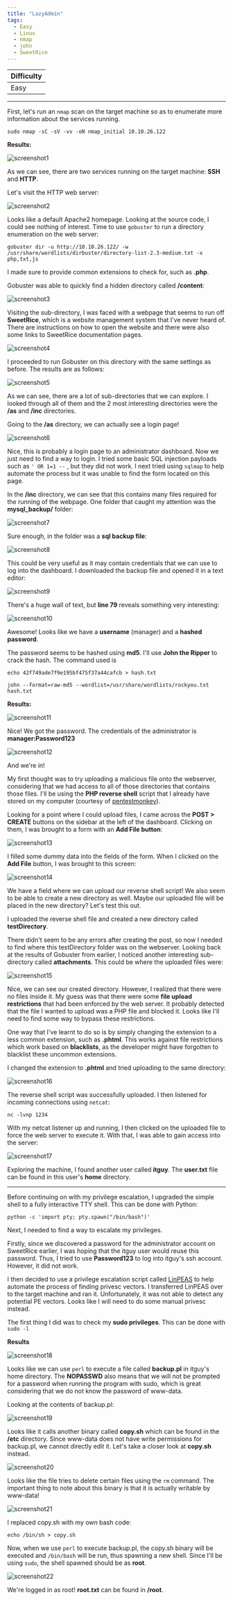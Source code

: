 ```yaml
---
title: "LazyAdmin"
tags:
  - Easy
  - Linux
  - nmap
  - john
  - SweetRice
---
```


| Difficulty |
| ---------- |
|    Easy    |

---

First, let's run an `nmap` scan on the target machine so as to enumerate more information about the services running.

```
sudo nmap -sC -sV -vv -oN nmap_initial 10.10.26.122
```

 **Results:**

![screenshot1](../assets/images/lazyadmin/screenshot1.png)

As we can see, there are two services running on the target machine: **SSH** and **HTTP**.

Let's visit the HTTP web server:

![screenshot2](../assets/images/lazyadmin/screenshot2.png)

Looks like a default Apache2 homepage. Looking at the source code, I could see nothing of interest. Time to use `gobuster` to run a directory enumeration on the web server:

```
gobuster dir -u http://10.10.26.122/ -w /usr/share/wordlists/dirbuster/directory-list-2.3-medium.txt -x php,txt,js
```

I made sure to provide common extensions to check for, such as **.php**.

Gobuster was able to quickly find a hidden directory called **/content**:

![screenshot3](../assets/images/lazyadmin/screenshot3.png)

Visiting the sub-directory, I was faced with a webpage that seems to run off **SweetRice**, which is a website management system that I've never heard of. There are instructions on how to open the website and there were also some links to SweetRice documentation pages.

![screenshot4](../assets/images/lazyadmin/screenshot4.png)

I proceeded to run Gobuster on this directory with the same settings as before. The results are as follows:

![screenshot5](../assets/images/lazyadmin/screenshot5.png)

As we can see, there are a lot of sub-directories that we can explore. I looked through all of them and the 2 most interesting directories were the **/as** and **/inc** directories.

Going to the **/as** directory, we can actually see a login page!

![screenshot6](../assets/images/lazyadmin/screenshot6.png)

Nice, this is probably a login page to an administrator dashboard. Now we just need to find a way to login. I tried some basic SQL injection payloads such as `' OR 1=1 --` , but they did not work. I next tried using `sqlmap` to help automate the process but it was unable to find the form located on this page. 

In the **/inc** directory, we can see that this contains many files required for the running of the webpage. One folder that caught my attention was the **mysql_backup/** folder:

![screenshot7](../assets/images/lazyadmin/screenshot7.png)

Sure enough, in the folder was a **sql backup file**:

![screenshot8](../assets/images/lazyadmin/screenshot8.png)

This could be very useful as it may contain credentials that we can use to log into the dashboard. I downloaded the backup file and opened it in a text editor:

![screenshot9](../assets/images/lazyadmin/screenshot9.png)

There's a huge wall of text, but **line 79** reveals something very interesting:

![screenshot10](../assets/images/lazyadmin/screenshot10.png)

Awesome! Looks like we have a **username** (manager) and a **hashed password**.

The password seems to be hashed using **md5**. I'll use **John the Ripper** to crack the hash. The command used is

```
echo 42f749ade7f9e195bf475f37a44cafcb > hash.txt

john --format=raw-md5 --wordlist=/usr/share/wordlists/rockyou.txt hash.txt
```

**Results:**

![screenshot11](../assets/images/lazyadmin/screenshot11.png)

Nice! We got the password. The credentials of the administrator is **manager:Password123**

![screenshot12](../assets/images/lazyadmin/screenshot12.png)

And we're in! 

My first thought was to try uploading a malicious file onto the webserver, considering that we had access to all of those directories that contains those files. I'll be using the **PHP reverse shell** script that I already have stored on my computer (courtesy of [pentestmonkey](https://github.com/pentestmonkey/php-reverse-shell)).

Looking for a point where I could upload files, I came across the **POST > CREATE** buttons on the sidebar at the left of the dashboard. Clicking on them, I was brought to a form with an **Add File button**:

![screenshot13](../assets/images/lazyadmin/screenshot13.png)

I filled some dummy data into the fields of the form. When I clicked on the **Add File** button, I was brought to this screen:

![screenshot14](../assets/images/lazyadmin/screenshot14.png)

We have a field where we can upload our reverse shell script! We also seem to be able to create a new directory as well. Maybe our uploaded file will be placed in the new directory? Let's test this out.

I uploaded the reverse shell file and created a new directory called **testDirectory**.

There didn't seem to be any errors after creating the post, so now I needed to find where this testDirectory folder was on the webserver. Looking back at the results of Gobuster from earlier, I noticed another interesting sub-directory called **attachments**. This could be where the uploaded files were:

![screenshot15](../assets/images/lazyadmin/screenshot15.png)

Nice, we can see our created directory. However, I realized that there were no files inside it. My guess was that there were some **file upload restrictions** that had been enforced by the web server. It probably detected that the file I wanted to upload was a PHP file and blocked it. Looks like I'll need to find some way to bypass these restrictions.

One way that I've learnt to do so is by simply changing the extension to a less common extension, such as **.phtml**. This works against file restrictions which work based on **blacklists**, as the developer might have forgotten to blacklist these uncommon extensions.

I changed the extension to **.phtml** and tried uploading to the same directory:

![screenshot16](../assets/images/lazyadmin/screenshot16.png)

The reverse shell script was successfully uploaded. I then listened for incoming connections using `netcat`:

```
nc -lvnp 1234
```

With my netcat listener up and running, I then clicked on the uploaded file to force the web server to execute it. With that, I was able to gain access into the server:

![screenshot17](../assets/images/lazyadmin/screenshot17.png)

Exploring the machine, I found another user called **itguy**. The **user.txt** file can be found in this user's **home** directory.

---

Before continuing on with my privilege escalation, I upgraded the simple shell to a fully interactive TTY shell. This can be done with Python:

```
python -c 'import pty; pty.spawn("/bin/bash")'
```

Next, I needed to find a way to escalate my privileges. 

Firstly, since we discovered a password for the administrator account on SweetRice earlier, I was hoping that the itguy user would reuse this password. Thus, I tried to use **Password123** to log into itguy's ssh account. However, it did not work.

I then decided to use a privilege escalation script called [LinPEAS](https://github.com/carlospolop/PEASS-ng/tree/master/linPEAS) to help automate the process of finding privesc vectors. I transferred LinPEAS over to the target machine and ran it. Unfortunately, it was not able to detect any potential PE vectors. Looks like I will need to do some manual privesc instead.

The first thing I did was to check my **sudo privileges**. This can be done with `sudo -l`

**Results**

![screenshot18](../assets/images/lazyadmin/screenshot18.png)

Looks like we can use `perl` to execute a file called **backup.pl** in itguy's home directory. The **NOPASSWD** also means that we will not be prompted for a password when running the program with sudo, which is great considering that we do not know the password of www-data.

Looking at the contents of backup.pl:

![screenshot19](../assets/images/lazyadmin/screenshot19.png)

Looks like it calls another binary called **copy.sh** which can be found in the **/etc** directory. Since www-data does not have write permissions for backup.pl, we cannot directly edit it. Let's take a closer look at **copy.sh** instead.

![screenshot20](../assets/images/lazyadmin/screenshot20.png)

Looks like the file tries to delete certain files using the `rm` command. The important thing to note about this binary is that it is actually writable by www-data!

![screenshot21](../assets/images/lazyadmin/screenshot21.png)

I replaced copy.sh with my own bash code:

```
echo /bin/sh > copy.sh
```

Now, when we use `perl` to execute backup.pl, the copy.sh binary will be executed and `/bin/bash` will be run, thus spawning a new shell. Since I'll be using `sudo`, the shell spawned should be as **root**. 

![screenshot22](../assets/images/lazyadmin/screenshot22.png)

We're logged in as root! **root.txt** can be found in **/root**.

